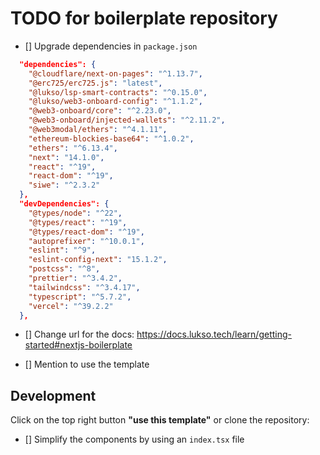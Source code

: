# TODO for boilerplate repository

- [] Upgrade dependencies in `package.json`

```json
  "dependencies": {
    "@cloudflare/next-on-pages": "^1.13.7",
    "@erc725/erc725.js": "latest",
    "@lukso/lsp-smart-contracts": "^0.15.0",
    "@lukso/web3-onboard-config": "^1.1.2",
    "@web3-onboard/core": "^2.23.0",
    "@web3-onboard/injected-wallets": "^2.11.2",
    "@web3modal/ethers": "^4.1.11",
    "ethereum-blockies-base64": "^1.0.2",
    "ethers": "^6.13.4",
    "next": "14.1.0",
    "react": "^19",
    "react-dom": "^19",
    "siwe": "^2.3.2"
  },
  "devDependencies": {
    "@types/node": "^22",
    "@types/react": "^19",
    "@types/react-dom": "^19",
    "autoprefixer": "^10.0.1",
    "eslint": "^9",
    "eslint-config-next": "15.1.2",
    "postcss": "^8",
    "prettier": "^3.4.2",
    "tailwindcss": "^3.4.17",
    "typescript": "^5.7.2",
    "vercel": "^39.2.2"
  },
```

- [] Change url for the docs: https://docs.lukso.tech/learn/getting-started#nextjs-boilerplate

- [] Mention to use the template

## Development

Click on the top right button **"use this template"** or clone the repository:

- [] Simplify the components by using an `index.tsx` file
